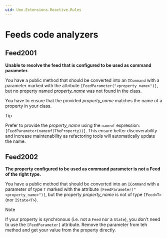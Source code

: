 ```yaml
---
uid: Uno.Extensions.Reactive.Rules
---
```

# Feeds code analyzers

## Feed2001

**Unable to resolve the feed that is configured to be used as command parameter.**

You have a public method that should be converted into an `ICommand` with a parameter marked with the attribute `[FeedParameter("<property_name>")]`,
but no property named _property_name_ was not found in the class.

You have to ensure that the provided _property_name_ matches the name of a property in your class.

> [!TIP]
> Prefer to provide the _property_name_ using the `nameof` expression: `[FeedParameter(nameof(TheProperty))]`.
> This ensure better discoverability and increase maintenability as refactoring tools will automatically update the name.

## Feed2002

**The property configured to be used as command parameter is not a Feed of the right type.**

You have a public method that should be converted into an `ICommand` with a parameter of type `T` marked with the attribute `[FeedParameter("<property_name>")]`,
but the property _property_name_ is not of type `IFeed<T>` (nor `IState<T>`).

> [!NOTE]
> If your property is synchronous (i.e. not a `Feed` nor a `State`), you don't need to use the `[FeedParameter]` attribute.
> Remove the parameter from teh method and get your value from the property directly.
